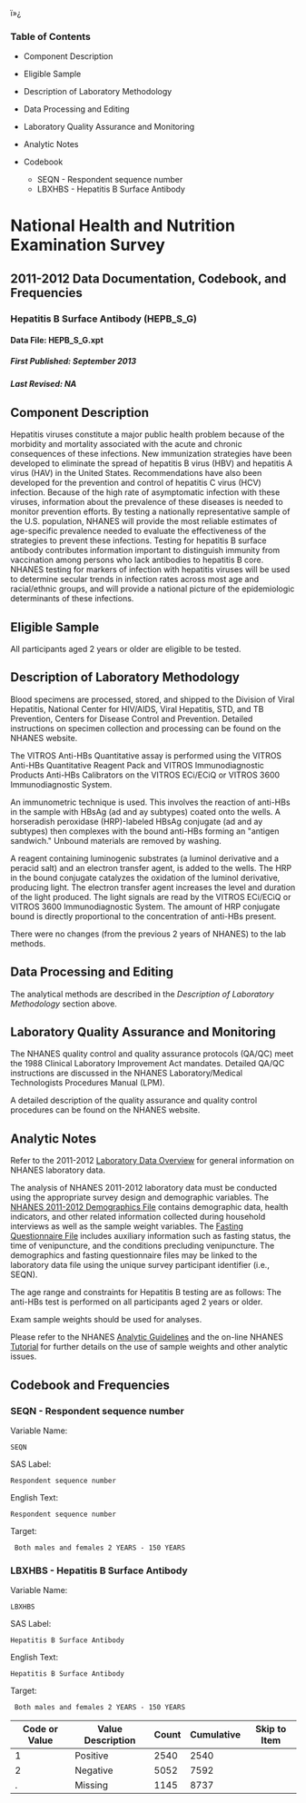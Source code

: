 ï»¿

### Table of Contents

  * Component Description
  * Eligible Sample
  * Description of Laboratory Methodology
  * Data Processing and Editing
  * Laboratory Quality Assurance and Monitoring
  * Analytic Notes
  * Codebook

    * SEQN - Respondent sequence number
    * LBXHBS - Hepatitis B Surface Antibody

# National Health and Nutrition Examination Survey

## 2011-2012 Data Documentation, Codebook, and Frequencies

### Hepatitis B Surface Antibody (HEPB_S_G)

####  Data File: HEPB_S_G.xpt

#####  First Published: September 2013

#####  Last Revised: NA

## Component Description

Hepatitis viruses constitute a major public health problem because of the
morbidity and mortality associated with the acute and chronic consequences of
these infections. New immunization strategies have been developed to eliminate
the spread of hepatitis B virus (HBV) and hepatitis A virus (HAV) in the
United States. Recommendations have also been developed for the prevention and
control of hepatitis C virus (HCV) infection. Because of the high rate of
asymptomatic infection with these viruses, information about the prevalence of
these diseases is needed to monitor prevention efforts. By testing a
nationally representative sample of the U.S. population, NHANES will provide
the most reliable estimates of age-specific prevalence needed to evaluate the
effectiveness of the strategies to prevent these infections. Testing for
hepatitis B surface antibody contributes information important to distinguish
immunity from vaccination among persons who lack antibodies to hepatitis B
core. NHANES testing for markers of infection with hepatitis viruses will be
used to determine secular trends in infection rates across most age and
racial/ethnic groups, and will provide a national picture of the epidemiologic
determinants of these infections.

## Eligible Sample

All participants aged 2 years or older are eligible to be tested.

## Description of Laboratory Methodology

Blood specimens are processed, stored, and shipped to the Division of Viral
Hepatitis, National Center for HIV/AIDS, Viral Hepatitis, STD, and TB
Prevention, Centers for Disease Control and Prevention. Detailed instructions
on specimen collection and processing can be found on the NHANES website.

The VITROS Anti-HBs Quantitative assay is performed using the VITROS Anti-HBs
Quantitative Reagent Pack and VITROS Immunodiagnostic Products Anti-HBs
Calibrators on the VITROS ECi/ECiQ or VITROS 3600 Immunodiagnostic System.

An immunometric technique is used. This involves the reaction of anti-HBs in
the sample with HBsAg (ad and ay subtypes) coated onto the wells. A
horseradish peroxidase (HRP)-labeled HBsAg conjugate (ad and ay subtypes) then
complexes with the bound anti-HBs forming an "antigen sandwich." Unbound
materials are removed by washing.

A reagent containing luminogenic substrates (a luminol derivative and a
peracid salt) and an electron transfer agent, is added to the wells. The HRP
in the bound conjugate catalyzes the oxidation of the luminol derivative,
producing light. The electron transfer agent increases the level and duration
of the light produced. The light signals are read by the VITROS ECi/ECiQ or
VITROS 3600 Immunodiagnostic System. The amount of HRP conjugate bound is
directly proportional to the concentration of anti-HBs present.

There were no changes (from the previous 2 years of NHANES) to the lab
methods.

## Data Processing and Editing

The analytical methods are described in the _Description of Laboratory
Methodology_ section above.

## Laboratory Quality Assurance and Monitoring

The NHANES quality control and quality assurance protocols (QA/QC) meet the
1988 Clinical Laboratory Improvement Act mandates. Detailed QA/QC instructions
are discussed in the NHANES Laboratory/Medical Technologists Procedures Manual
(LPM).

A detailed description of the quality assurance and quality control procedures
can be found on the NHANES website.

## Analytic Notes

Refer to the 2011-2012 [Laboratory Data
Overview](https://wwwn.cdc.gov/nchs/nhanes/continuousnhanes/overviewlab.aspx?BeginYear=2011)
for general information on NHANES laboratory data.

The analysis of NHANES 2011-2012 laboratory data must be conducted using the
appropriate survey design and demographic variables. The [NHANES 2011-2012
Demographics
File](https://wwwn.cdc.gov/nchs/nhanes/search/datapage.aspx?Component=Demographics&CycleBeginYear=2011)
contains demographic data, health indicators, and other related information
collected during household interviews as well as the sample weight variables.
The [Fasting Questionnaire
File](https://wwwn.cdc.gov/nchs/nhanes/2011-2012/fastqx_g.htm) includes
auxiliary information such as fasting status, the time of venipuncture, and
the conditions precluding venipuncture. The demographics and fasting
questionnaire files may be linked to the laboratory data file using the unique
survey participant identifier (i.e., SEQN).

The age range and constraints for Hepatitis B testing are as follows: The
anti-HBs test is performed on all participants aged 2 years or older.

Exam sample weights should be used for analyses.

Please refer to the NHANES [Analytic
Guidelines](https://wwwn.cdc.gov/nchs/nhanes/analyticguidelines.aspx) and the
on-line NHANES [Tutorial](https://www.cdc.gov/nchs/tutorials/)  for further
details on the use of sample weights and other analytic issues.

## Codebook and Frequencies

### SEQN - Respondent sequence number

Variable Name:

    SEQN
SAS Label:

    Respondent sequence number
English Text:

    Respondent sequence number
Target:

     Both males and females 2 YEARS - 150 YEARS

### LBXHBS - Hepatitis B Surface Antibody

Variable Name:

    LBXHBS 
SAS Label:

    Hepatitis B Surface Antibody
English Text:

    Hepatitis B Surface Antibody
Target:

     Both males and females 2 YEARS - 150 YEARS
Code or Value | Value Description | Count | Cumulative | Skip to Item  
---|---|---|---|---  
1 | Positive | 2540 | 2540 |   
2 | Negative | 5052 | 7592 |   
. | Missing | 1145 | 8737 | 

